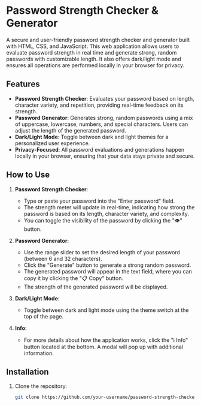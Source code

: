 # Password Strength Checker & Generator

A secure and user-friendly password strength checker and generator built with HTML, CSS, and JavaScript. This web application allows users to evaluate password strength in real time and generate strong, random passwords with customizable length. It also offers dark/light mode and ensures all operations are performed locally in your browser for privacy.

## Features
- **Password Strength Checker**: Evaluates your password based on length, character variety, and repetition, providing real-time feedback on its strength.
- **Password Generator**: Generates strong, random passwords using a mix of uppercase, lowercase, numbers, and special characters. Users can adjust the length of the generated password.
- **Dark/Light Mode**: Toggle between dark and light themes for a personalized user experience.
- **Privacy-Focused**: All password evaluations and generations happen locally in your browser, ensuring that your data stays private and secure.
  
## How to Use

1. **Password Strength Checker**:
   - Type or paste your password into the "Enter password" field.
   - The strength meter will update in real-time, indicating how strong the password is based on its length, character variety, and complexity.
   - You can toggle the visibility of the password by clicking the "👁️" button.

2. **Password Generator**:
   - Use the range slider to set the desired length of your password (between 6 and 32 characters).
   - Click the "Generate" button to generate a strong random password.
   - The generated password will appear in the text field, where you can copy it by clicking the "📋 Copy" button.
   - The strength of the generated password will be displayed.

3. **Dark/Light Mode**:
   - Toggle between dark and light mode using the theme switch at the top of the page.
  
4. **Info**:
   - For more details about how the application works, click the "ℹ️ Info" button located at the bottom. A modal will pop up with additional information.

## Installation
1. Clone the repository:
   ```bash
   git clone https://github.com/your-username/password-strength-checker.git
